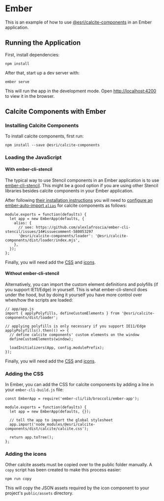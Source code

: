 # Ember

This is an example of how to use [@esri/calcite-components](https://github.com/Esri/calcite-components/) in an Ember application.

## Running the Application

First, install dependencies:

```
npm install
```

After that, start up a dev server with:

```
ember serve
```

This will run the app in the development mode. Open [http://localhost:4200](http://localhost:4200) to view it in the browser.

## Calcite Components with Ember

### Installing Calcite Components

To install calcite components, first run:

```
npm install --save @esri/calcite-components
```

### Loading the JavaScript

#### With ember-cli-stencil

The typical way to use Stencil components in an Ember application is to use [ember-cli-stencil](https://github.com/alexlafroscia/ember-cli-stencil). This might be a good option if you are using other Stencil libraries besides calcite components in your Ember application.

After following [their installation instructions](https://github.com/alexlafroscia/ember-cli-stencil#installation) you will need to [configure an ember-auto-import `alias`](https://github.com/ef4/ember-auto-import#customizing-build-behavior) for calcite components as follows:

```
module.exports = function(defaults) {
  let app = new EmberApp(defaults, {
    alias: {
      // see: https://github.com/alexlafroscia/ember-cli-stencil/issues/14#issuecomment-580053297
      '@esri/calcite-components/loader': '@esri/calcite-components/dist/loader/index.mjs',
    },
  });
};
```

Finally, you will need add the [CSS](#adding-the-css) and [icons](#adding-the-icons).

#### Without ember-cli-stencil

Alternatively, you can import the custom element definitions and polyfills (if you support IE11/Edge) in yourself. This is what ember-cli-stencil does under the hood, but by doing it yourself you have more control over when/how the scripts are loaded:

```
// app/app.js
import { applyPolyfills, defineCustomElements } from '@esri/calcite-components/dist/loader';

// applying polyfills is only necessary if you support IE11/Edge
applyPolyfills().then(() => {
  // define calcite components' custom elements on the window
  defineCustomElements(window);

  loadInitializers(App, config.modulePrefix);
});
```

Finally, you will need add the [CSS](#adding-the-css) and [icons](#adding-the-icons).

### Adding the CSS

In Ember, you can add the CSS for calcite components by adding a line in your `ember-cli-build.js` file:

```
const EmberApp = require('ember-cli/lib/broccoli/ember-app');

module.exports = function(defaults) {
  let app = new EmberApp(defaults, {});

  // tell the app to import the global stylesheet
  app.import('node_modules/@esri/calcite-components/dist/calcite/calcite.css');

  return app.toTree();
};
```

### Adding the icons

Other calcite assets must be copied over to the public folder manually. A `copy` script has been created to make this process easier:

```
npm run copy
```

This will copy the JSON assets required by the icon component to your project's `public/assets` directory.


